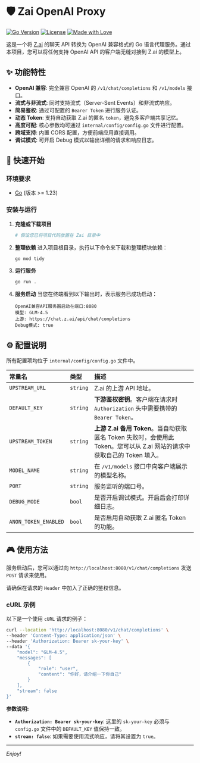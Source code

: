 # 🛡️ Zai OpenAI Proxy

[![Go Version](https://img.shields.io/badge/Go-1.23.3-blue.svg)](https://golang.org/)
[![License](https://img.shields.io/badge/License-MIT-green.svg)](LICENSE)
[![Made with Love](https://img.shields.io/badge/Made%20with-%E2%9D%A4%EF%B8%8F-red.svg)]()

这是一个将 [Z.ai](https://chat.z.ai/) 的聊天 API 转换为 OpenAI 兼容格式的 Go 语言代理服务。通过本项目，您可以将任何支持 OpenAI API 的客户端无缝对接到 Z.ai 的模型上。

## ✨ 功能特性

- **OpenAI 兼容**: 完全兼容 OpenAI 的 `/v1/chat/completions` 和 `/v1/models` 接口。
- **流式与非流式**: 同时支持流式（Server-Sent Events）和非流式响应。
- **简易鉴权**: 通过可配置的 `Bearer Token` 进行服务认证。
- **动态 Token**: 支持自动获取 Z.ai 的匿名 `token`，避免多客户端共享记忆。
- **高度可配**: 核心参数均可通过 `internal/config/config.go` 文件进行配置。
- **跨域支持**: 内置 CORS 配置，方便前端应用直接调用。
- **调试模式**: 可开启 Debug 模式以输出详细的请求和响应日志。

## 🚀 快速开始

### 环境要求

- [Go](https://golang.org/dl/) (版本 >= 1.23)

### 安装与运行

1.  **克隆或下载项目**
    ```bash
    # 假设您已将项目代码放置在 Zai 目录中
    ```

2.  **整理依赖**
    进入项目根目录，执行以下命令来下载和整理模块依赖：
    ```bash
    go mod tidy
    ```

3.  **运行服务**
    ```bash
    go run .
    ```

4.  **服务启动**
    当您在终端看到以下输出时，表示服务已成功启动：
    ```
    OpenAI兼容API服务器启动在端口:8080
    模型: GLM-4.5
    上游: https://chat.z.ai/api/chat/completions
    Debug模式: true
    ```

## ⚙️ 配置说明

所有配置项均位于 `internal/config/config.go` 文件中。

| 常量名 | 类型 | 描述 |
| :--- | :--- | :--- |
| `UPSTREAM_URL` | `string` | Z.ai 的上游 API 地址。 |
| `DEFAULT_KEY` | `string` | **下游鉴权密钥**。客户端在请求时 `Authorization` 头中需要携带的 `Bearer Token`。 |
| `UPSTREAM_TOKEN` | `string` | **上游 Z.ai 备用 Token**。当自动获取匿名 Token 失败时，会使用此 Token。您可以从 Z.ai 网站的请求中获取自己的 Token 填入。 |
| `MODEL_NAME` | `string` | 在 `/v1/models` 接口中向客户端展示的模型名称。 |
| `PORT` | `string` | 服务监听的端口号。 |
| `DEBUG_MODE` | `bool` | 是否开启调试模式。开启后会打印详细日志。 |
| `ANON_TOKEN_ENABLED` | `bool` | 是否启用自动获取 Z.ai 匿名 Token 的功能。 |

## 🎮 使用方法

服务启动后，您可以通过向 `http://localhost:8080/v1/chat/completions` 发送 `POST` 请求来使用。

请确保在请求的 `Header` 中加入了正确的鉴权信息。

### cURL 示例

以下是一个使用 `cURL` 请求的例子：

```bash
curl --location 'http://localhost:8080/v1/chat/completions' \
--header 'Content-Type: application/json' \
--header 'Authorization: Bearer sk-your-key' \
--data '{
    "model": "GLM-4.5",
    "messages": [
        {
            "role": "user",
            "content": "你好，请介绍一下你自己"
        }
    ],
    "stream": false
}'
```

**参数说明:**
- **`Authorization: Bearer sk-your-key`**: 这里的 `sk-your-key` 必须与 `config.go` 文件中的 `DEFAULT_KEY` 值保持一致。
- **`stream: false`**: 如果需要使用流式响应，请将其设置为 `true`。

---
*Enjoy!*
